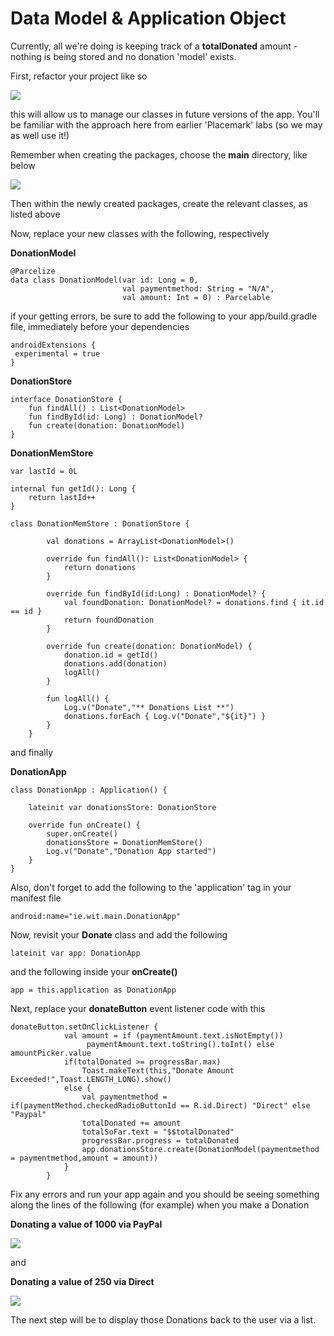 # Data Model & Application Object

Currently, all we're doing is keeping track of a **totalDonated** amount - nothing is being stored and no donation 'model' exists.

First, refactor your project like so

![](img/lab06a03.png)

this will allow us to manage our classes in future versions of the app. You'll be familiar with the approach here from earlier 'Placemark' labs (so we may as well use it!)

Remember when creating the packages, choose the **main** directory, like below

![](img/lab06a04.png)

Then within the newly created packages, create the relevant classes, as listed above

Now, replace your new classes with the following, respectively


**DonationModel**

~~~
@Parcelize
data class DonationModel(var id: Long = 0,
                         val paymentmethod: String = "N/A",
                         val amount: Int = 0) : Parcelable
~~~

if your getting errors, be sure to add the following to your app/build.gradle file, immediately before your dependencies

~~~
androidExtensions {
 experimental = true
}
~~~

**DonationStore**

~~~
interface DonationStore {
    fun findAll() : List<DonationModel>
    fun findById(id: Long) : DonationModel?
    fun create(donation: DonationModel)
}
~~~

**DonationMemStore**

~~~
var lastId = 0L

internal fun getId(): Long {
    return lastId++
}

class DonationMemStore : DonationStore {

        val donations = ArrayList<DonationModel>()

        override fun findAll(): List<DonationModel> {
            return donations
        }

        override fun findById(id:Long) : DonationModel? {
            val foundDonation: DonationModel? = donations.find { it.id == id }
            return foundDonation
        }

        override fun create(donation: DonationModel) {
            donation.id = getId()
            donations.add(donation)
            logAll()
        }

        fun logAll() {
            Log.v("Donate","** Donations List **")
            donations.forEach { Log.v("Donate","${it}") }
        }
    }
~~~

and finally

**DonationApp**

~~~
class DonationApp : Application() {

    lateinit var donationsStore: DonationStore

    override fun onCreate() {
        super.onCreate()
        donationsStore = DonationMemStore()
        Log.v("Donate","Donation App started")
    }
}
~~~

Also, don't forget to add the following to the 'application' tag in your manifest file

~~~
android:name="ie.wit.main.DonationApp"
~~~

Now, revisit your **Donate** class and add the following


~~~
lateinit var app: DonationApp
~~~

and the following inside your **onCreate()**

~~~
app = this.application as DonationApp
~~~

Next, replace your **donateButton** event listener code with this

~~~
donateButton.setOnClickListener {
            val amount = if (paymentAmount.text.isNotEmpty())
                 paymentAmount.text.toString().toInt() else amountPicker.value
            if(totalDonated >= progressBar.max)
                Toast.makeText(this,"Donate Amount Exceeded!",Toast.LENGTH_LONG).show()
            else {
                val paymentmethod = if(paymentMethod.checkedRadioButtonId == R.id.Direct) "Direct" else "Paypal"
                totalDonated += amount
                totalSoFar.text = "$$totalDonated"
                progressBar.progress = totalDonated
                app.donationsStore.create(DonationModel(paymentmethod = paymentmethod,amount = amount))
            }
        }
~~~

Fix any errors and run your app again and you should be seeing something along the lines of the following (for example) when you make a Donation


**Donating a value of 1000 via PayPal**

![](img/lab06a05.png)

and

**Donating a value of 250 via Direct**

![](img/lab06a06.png)

The next step will be to display those Donations back to the user via a list.
